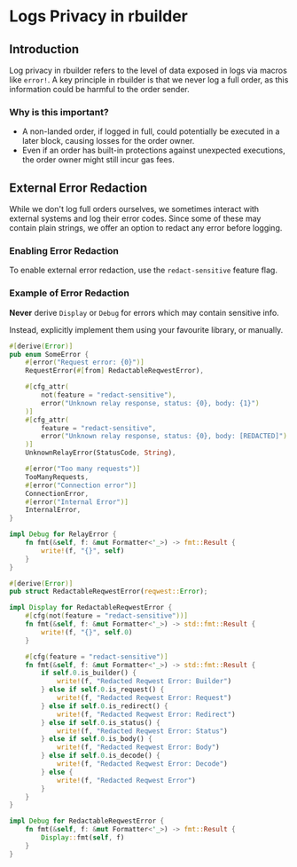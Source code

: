 # Logs Privacy in rbuilder

## Introduction

Log privacy in rbuilder refers to the level of data exposed in logs via macros like `error!`. A key principle in rbuilder is that we never log a full order, as this information could be harmful to the order sender.

### Why is this important?

-   A non-landed order, if logged in full, could potentially be executed in a later block, causing losses for the order owner.
-   Even if an order has built-in protections against unexpected executions, the order owner might still incur gas fees.

## External Error Redaction

While we don't log full orders ourselves, we sometimes interact with external systems and log their error codes. Since some of these may contain plain strings, we offer an option to redact any error before logging.

### Enabling Error Redaction

To enable external error redaction, use the `redact-sensitive` feature flag.

### Example of Error Redaction

**Never** derive `Display` or `Debug` for errors which may contain sensitive info.

Instead, explicitly implement them using your favourite library, or manually.

```rust
#[derive(Error)]
pub enum SomeError {
    #[error("Request error: {0}")]
    RequestError(#[from] RedactableReqwestError),

    #[cfg_attr(
        not(feature = "redact-sensitive"),
        error("Unknown relay response, status: {0}, body: {1}")
    )]
    #[cfg_attr(
        feature = "redact-sensitive",
        error("Unknown relay response, status: {0}, body: [REDACTED]")
    )]
    UnknownRelayError(StatusCode, String),

    #[error("Too many requests")]
    TooManyRequests,
    #[error("Connection error")]
    ConnectionError,
    #[error("Internal Error")]
    InternalError,
}

impl Debug for RelayError {
    fn fmt(&self, f: &mut Formatter<'_>) -> fmt::Result {
        write!(f, "{}", self)
    }
}

#[derive(Error)]
pub struct RedactableReqwestError(reqwest::Error);

impl Display for RedactableReqwestError {
    #[cfg(not(feature = "redact-sensitive"))]
    fn fmt(&self, f: &mut Formatter<'_>) -> std::fmt::Result {
        write!(f, "{}", self.0)
    }

    #[cfg(feature = "redact-sensitive")]
    fn fmt(&self, f: &mut Formatter<'_>) -> std::fmt::Result {
        if self.0.is_builder() {
            write!(f, "Redacted Reqwest Error: Builder")
        } else if self.0.is_request() {
            write!(f, "Redacted Reqwest Error: Request")
        } else if self.0.is_redirect() {
            write!(f, "Redacted Reqwest Error: Redirect")
        } else if self.0.is_status() {
            write!(f, "Redacted Reqwest Error: Status")
        } else if self.0.is_body() {
            write!(f, "Redacted Reqwest Error: Body")
        } else if self.0.is_decode() {
            write!(f, "Redacted Reqwest Error: Decode")
        } else {
            write!(f, "Redacted Reqwest Error")
        }
    }
}

impl Debug for RedactableReqwestError {
    fn fmt(&self, f: &mut Formatter<'_>) -> fmt::Result {
        Display::fmt(self, f)
    }
}
```
